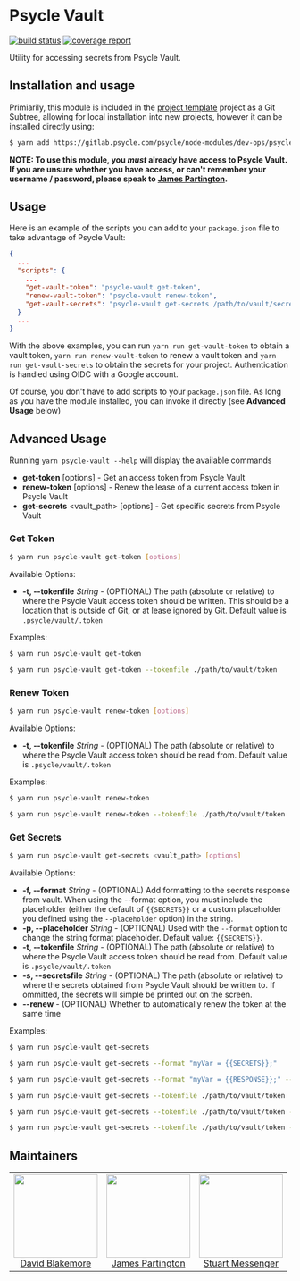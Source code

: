 # Psycle Vault

[![build status](https://gitlab.psycle.com/psycle/node-modules/dev-ops/psycle-vault/badges/develop/build.svg)](https://gitlab.psycle.com/psycle/node-modules/dev-ops/psycle-vault/commits/develop)
[![coverage report](https://gitlab.psycle.com/psycle/node-modules/dev-ops/psycle-vault/badges/develop/coverage.svg)](https://gitlab.psycle.com/psycle/node-modules/dev-ops/psycle-google-cloud-deploy/commits/develop)

Utility for accessing secrets from Psycle Vault.

## Installation and usage

Primiarily, this module is included in the [project template](https://gitlab.psycle.com/psycle-secure/project-template) project as a Git Subtree, allowing for local installation into new projects, however it can be installed directly using:

```bash
$ yarn add https://gitlab.psycle.com/psycle/node-modules/dev-ops/psycle-vault.git#master --dev
```

**NOTE: To use this module, you _must_ already have access to Psycle Vault. If you are unsure whether you have access, or can't remember your username / password, please speak to <a href="https://gitlab.psycle.com/jpartington">James Partington</a>.**

## Usage

Here is an example of the scripts you can add to your `package.json` file to take advantage of Psycle Vault:

```json
{
  ...
  "scripts": {
    ...
    "get-vault-token": "psycle-vault get-token",
    "renew-vault-token": "psycle-vault renew-token",
    "get-vault-secrets": "psycle-vault get-secrets /path/to/vault/secrets --secretsfile /path/to/secretsfile.json",
  }
  ...
}
```

With the above examples, you can run `yarn run get-vault-token` to obtain a vault token, `yarn run renew-vault-token` to renew a vault token and `yarn run get-vault-secrets` to obtain the secrets for your project. Authentication is handled using OIDC with a Google account.

Of course, you don't have to add scripts to your `package.json` file. As long as you have the module installed, you can invoke it directly (see **Advanced Usage** below)

## Advanced Usage

Running `yarn psycle-vault --help` will display the available commands

* **get-token** [options] - Get an access token from Psycle Vault
* **renew-token** [options] - Renew the lease of a current access token in Psycle Vault
* **get-secrets** <vault_path> [options] - Get specific secrets from Psycle Vault

### Get Token

```bash
$ yarn run psycle-vault get-token [options]
```

Available Options:
* **-t, --tokenfile** _String_ - (OPTIONAL) The path (absolute or relative) to where the Psycle Vault access token should be written. This should be a location that is outside of Git, or at lease ignored by Git. Default value is `.psycle/vault/.token`

Examples:
```bash
$ yarn run psycle-vault get-token

$ yarn run psycle-vault get-token --tokenfile ./path/to/vault/token
```

### Renew Token

```bash
$ yarn run psycle-vault renew-token [options]
```

Available Options:
* **-t, --tokenfile** _String_ - (OPTIONAL) The path (absolute or relative) to where the Psycle Vault access token should be read from. Default value is `.psycle/vault/.token`

Examples:
```bash
$ yarn run psycle-vault renew-token

$ yarn run psycle-vault renew-token --tokenfile ./path/to/vault/token
```

### Get Secrets

```bash
$ yarn run psycle-vault get-secrets <vault_path> [options]
```

Available Options:
* **-f, --format** _String_ - (OPTIONAL) Add formatting to the secrets response from vault. When using the --format option, you must include the placeholder (either the default of `{{SECRETS}}` or a custom placeholder you defined using the `--placeholder` option) in the string.
* **-p, --placeholder** _String_ - (OPTIONAL) Used with the `--format` option to change the string format placeholder. Default value: `{{SECRETS}}`.
* **-t, --tokenfile** _String_ - (OPTIONAL) The path (absolute or relative) to where the Psycle Vault access token should be read from. Default value is `.psycle/vault/.token`
* **-s, --secretsfile** _String_ - (OPTIONAL) The path (absolute or relative) to where the secrets obtained from Psycle Vault should be written to. If ommitted, the secrets will simple be printed out on the screen.
* **--renew** - (OPTIONAL) Whether to automatically renew the token at the same time

Examples:
```bash
$ yarn run psycle-vault get-secrets

$ yarn run psycle-vault get-secrets --format "myVar = {{SECRETS}};"

$ yarn run psycle-vault get-secrets --format "myVar = {{RESPONSE}};" --placeholder "{{RESPONSE}}"

$ yarn run psycle-vault get-secrets --tokenfile ./path/to/vault/token

$ yarn run psycle-vault get-secrets --tokenfile ./path/to/vault/token --secretsfile ./src/vault/secrets.json

$ yarn run psycle-vault get-secrets --tokenfile ./path/to/vault/token --format "export const environments = {{SECRETS}};" --secretsfile ./static/environments/environments.ts
```

## Maintainers

<table>
  <tbody>
    <tr>
      <td align="center">
        <img width="150" height="150" src="https://gitlab.psycle.com/uploads/-/system/user/avatar/30/avatar.png?width=400">
        <br />
        <a href="https://gitlab.psycle.com/david.blakemore">David Blakemore</a>
      </td>
      <td align="center">
        <img width="150" height="150" src="https://gitlab.psycle.com/uploads/-/system/user/avatar/4/ninjai.png?width=400">
        <br />
        <a href="https://gitlab.psycle.com/jpartington">James Partington</a>
      </td>
      <td align="center">
        <img width="150" height="150" src="https://secure.gravatar.com/avatar/4c2637761021dc4f8fb83f9a9274c209?s=180&d=identicon&width=400">
        <br />
        <a href="https://gitlab.psycle.com/stuart.messenger">Stuart Messenger</a>
      </td>
    </tr>
  </tbody>
</table>
